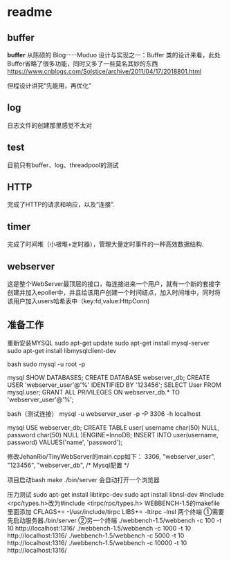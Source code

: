 # readme

## buffer

**buffer**
从陈硕的 Blog----Muduo 设计与实现之一：Buffer 类的设计来看，此处Buffer省略了很多功能，同时又多了一些莫名其妙的东西
https://www.cnblogs.com/Solstice/archive/2011/04/17/2018801.html

但程设计讲究“先能用，再优化”

## log

日志文件的创建那里感觉不太对

## test

目前只有buffer、log、threadpool的测试

## HTTP

完成了HTTP的请求和响应，以及“连接”.


## timer

完成了时间堆（小根堆+定时器），管理大量定时事件的一种高效数据结构.


## webserver

这是整个WebServer最顶层的接口，每连接进来一个用户，就有一个新的套接字创建并加入epoller中，并且给该用户创建一个时间结点，加入时间堆中，同时将该用户加入users哈希表中（key:fd,value:HttpConn)


## 准备工作

重新安装MYSQL
sudo apt-get update
sudo apt-get install mysql-server
sudo apt-get install libmysqlclient-dev

bash
sudo mysql -u root -p

mysql
SHOW DATABASES;
CREATE DATABASE webserver_db;
CREATE USER 'webserver_user'@'%' IDENTIFIED BY '123456';
SELECT User FROM mysql.user;
GRANT ALL PRIVILEGES ON webserver_db.* TO 'webserver_user'@'%';

bash（测试连接）
mysql -u webserver_user -p -P 3306 -h localhost

mysql
USE webserver_db;
CREATE TABLE user(
    username char(50) NULL,
    password char(50) NULL
)ENGINE=InnoDB;
INSERT INTO user(username, password) VALUES('name', 'password');

修改JehanRio/TinyWebServer的main.cpp如下：
3306, "webserver_user", "123456", "webserver_db", /* Mysql配置 */

项目启动bash
make
./bin/server
会自动打开一个浏览器

压力测试
sudo apt-get install libtirpc-dev
sudo apt install libnsl-dev
#include <rpc/types.h>改为#include <tirpc/rpc/types.h>
WEBBENCH-1.5的makefile里面添加
CFLAGS+= -I/usr/include/tirpc
LIBS+= -ltirpc -lnsl
两个终端
①需要先启动服务器./bin/server
②另一个终端
./webbench-1.5/webbench -c 100 -t 10 http://localhost:1316/
./webbench-1.5/webbench -c 1000 -t 10 http://localhost:1316/
./webbench-1.5/webbench -c 5000 -t 10 http://localhost:1316/
./webbench-1.5/webbench -c 10000 -t 10 http://localhost:1316/
